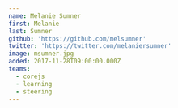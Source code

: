 ```yaml
---
name: Melanie Sumner
first: Melanie
last: Sumner
github: 'https://github.com/melsumner'
twitter: 'https://twitter.com/melaniersumner'
image: msumner.jpg
added: 2017-11-28T09:00:00.000Z
teams:
  - corejs
  - learning
  - steering
---
```

